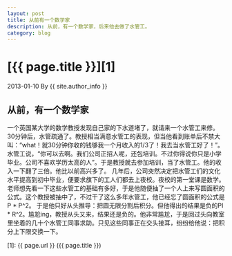 ```yaml
---
layout: post
title: 从前有一个数学家
description: 从前，有一个数学家，后来他去做了水管工。
category: blog
---
```


# [{{ page.title }}][1]
2013-01-10 By {{ site.author_info }}

## 从前，有一个数学家
一个英国某大学的数学教授发现自己家的下水道堵了，就请来一个水管工来修。30分钟后，水管疏通了。教授相当满意水管工的表现，但当他看到账单后不禁大叫：“what！就30分钟你收的钱够我一个月收入的1/3了！我去当水管工好了！”。
水管工说，“你可以去啊。我们公司正招人呢，还包培训。不过你得说你只是小学毕业。公司不喜欢学历太高的人”。于是教授就去参加培训，当了水管工。他的收入一下翻了三倍。他比以前高兴多了。
几年后，公司突然决定把水管工们的文化水平提高到初中毕业，便要求旗下的工人们都去上夜校。夜校的第一堂课是数学。老师想先看一下这些水管工的基础有多好，于是他随便抽了一个人上来写圆面积的公式。这个教授被抽中了，不过干了这么多年水管工，他已经忘了圆面积的公式是P * P^2。
于是他只好从头推导：把圆无限分割后积分。但他得出的结果是负的PI * R^2。尴尬ing，教授从头又来，结果还是负的。他非常尴尬，于是回过头向教室里坐着的几十个水管工同事求助。只见这些同事正在交头接耳，纷纷给他说：把积分上下限交换一下。


[XiaoGuo]: http://guozs.com "XiaoGuo"
[1]: {{ page.url }} ({{ page.title }})
